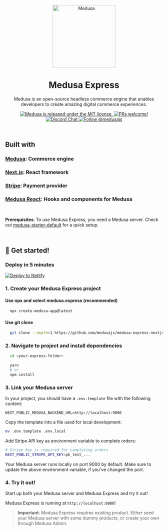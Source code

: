 <p align="center">
  <a href="https://medusajs.com/">
    <img alt="Medusa" src="https://i.imgur.com/Tk4Q9P3.png" width="200" />
  </a>
</p>
<h1 align="center">
  Medusa Express
</h1>
<p align="center">
Medusa is an open-source headless commerce engine that enables developers to create amazing digital commerce experiences.
</p>
<p align="center">
  <a href="https://github.com/medusajs/medusa/blob/master/LICENSE">
    <img src="https://img.shields.io/badge/license-MIT-blue.svg" alt="Medusa is released under the MIT license." />
  </a>
  <a href="https://github.com/medusajs/medusa/blob/master/CONTRIBUTING.md">
    <img src="https://img.shields.io/badge/PRs-welcome-brightgreen.svg?style=flat" alt="PRs welcome!" />
  </a>
  <a href="https://discord.gg/xpCwq3Kfn8">
    <img src="https://img.shields.io/badge/chat-on%20discord-7289DA.svg" alt="Discord Chat" />
  </a>
  <a href="https://twitter.com/intent/follow?screen_name=medusajs">
    <img src="https://img.shields.io/twitter/follow/medusajs.svg?label=Follow%20@medusajs" alt="Follow @medusajs" />
  </a>
</p>

<br/>

## Built with
### [Medusa](https://www.medusajs.com): Commerce engine
### [Next.js](https://nextjs.org/): React framework
### [Stripe](https://stripe.com/en-gb-dk): Payment provider
### [Medusa React](https://github.com/medusajs/medusa/tree/master/packages/medusa-react): Hooks and components for Medusa

<br/>

**Prerequisites**: To use Medusa Express, you need a Medusa server. Check out [medusa-starter-default](https://github.com/medusajs/medusa-starter-default) for a quick setup.

<br/>

## 🚀 Get started!

### Deploy in 5 minutes

[![Deploy to Netlify](https://www.netlify.com/img/deploy/button.svg)](https://app.netlify.com/start/deploy?repository=https://github.com/medusajs/medusa-express-nextjs)

### 1. Create your Medusa Express project

#### Use npx and select medusa.express (recommended)
```zsh  
  npx create-medusa-app@latest
```

#### Use git clone
```zsh  
  git clone --depth=1 https://github.com/medusajs/medusa-express-nextjs medusa-express
```

### 2. Navigate to project and install dependencies

```zsh
  cd <your-express-folder>
  
  yarn
  # or
  npm install
```

### 3. Link your Medusa server

In your project, you should have a `.env.template` file with the following content:

```shell
NEXT_PUBLIC_MEDUSA_BACKEND_URL=http://localhost:9000
```

Copy the template into a file used for local development:
```zsh
mv .env.template .env.local
```

Add Stripe API key as environment variable to complete orders:
```zsh
# Stripe key is required for completing orders
NEXT_PUBLIC_STRIPE_API_KEY=pk_test_... 
```

Your Medusa server runs locally on port 9000 by default. Make sure to update the above environment variable, if you've changed the port.

### 4. Try it out!

Start up both your Medusa server and Medusa Express and try it out!

Medusa Express is running at `http://localhost:8000`!

> **Important**: Medusa Express requires existing product. Either seed your Medusa server with some dummy products, or create your own through Medusa Admin.
